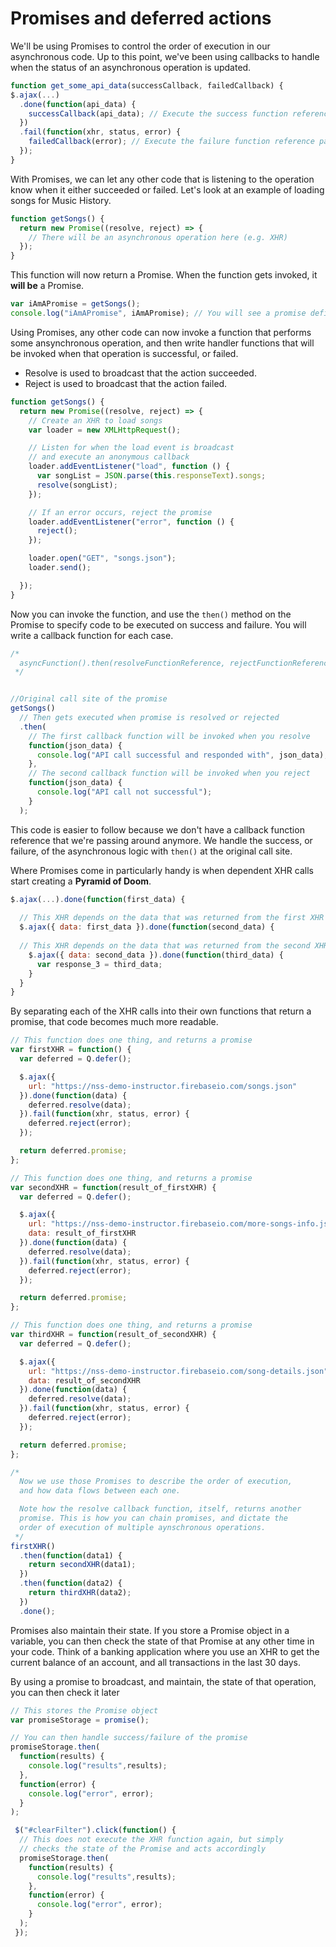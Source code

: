 # Promises and deferred actions

We'll be using Promises to control the order of execution in our asynchronous code. Up to this point, we've been using callbacks to handle when the status of an asynchronous operation is updated.

```js
function get_some_api_data(successCallback, failedCallback) {
$.ajax(...)
  .done(function(api_data) {
    successCallback(api_data); // Execute the success function reference passed to us
  })
  .fail(function(xhr, status, error) {
    failedCallback(error); // Execute the failure function reference passed to us
  });
}
```

With Promises, we can let any other code that is listening to the operation know when it either succeeded or failed. Let's look at an example of loading songs for Music History.

```js
function getSongs() {
  return new Promise((resolve, reject) => {
    // There will be an asynchronous operation here (e.g. XHR)
  });
}
```

This function will now return a Promise. When the function gets invoked, it **will be** a Promise.

```js
var iAmAPromise = getSongs();
console.log("iAmAPromise", iAmAPromise); // You will see a promise definition in the console
```

Using Promises, any other code can now invoke a function that performs some ansynchronous operation, and then write handler functions that will be invoked when that operation is successful, or failed.

 - Resolve is used to broadcast that the action succeeded.
 - Reject is used to broadcast that the action failed.

```js
function getSongs() {
  return new Promise((resolve, reject) => {
    // Create an XHR to load songs
    var loader = new XMLHttpRequest();

    // Listen for when the load event is broadcast
    // and execute an anonymous callback
    loader.addEventListener("load", function () {
      var songList = JSON.parse(this.responseText).songs;
      resolve(songList);
    });

    // If an error occurs, reject the promise
    loader.addEventListener("error", function () {
      reject();
    });

    loader.open("GET", "songs.json");
    loader.send();

  });
}
```

Now you can invoke the function, and use the `then()` method on the Promise to specify code to be executed on success and failure. You will write a callback function for each case.

```js
/*
  asyncFunction().then(resolveFunctionReference, rejectFunctionReference)
 */


//Original call site of the promise
getSongs()
  // Then gets executed when promise is resolved or rejected
  .then(
    // The first callback function will be invoked when you resolve
    function(json_data) {
      console.log("API call successful and responded with", json_data);
    },
    // The second callback function will be invoked when you reject
    function(json_data) {
      console.log("API call not successful");
    }
  );
```

This code is easier to follow because we don't have a callback function reference that we're passing around anymore. We handle the success, or failure, of the asynchronous logic with `then()` at the original call site.

Where Promises come in particularly handy is when dependent XHR calls start creating a **Pyramid of Doom**.

```js
$.ajax(...).done(function(first_data) {
  
  // This XHR depends on the data that was returned from the first XHR
  $.ajax({ data: first_data }).done(function(second_data) {
  
  // This XHR depends on the data that was returned from the second XHR  
    $.ajax({ data: second_data }).done(function(third_data) {
      var response_3 = third_data;
    }
  }
}
```

By separating each of the XHR calls into their own functions that return a promise, that code becomes much more readable.

```js
// This function does one thing, and returns a promise
var firstXHR = function() {
  var deferred = Q.defer();

  $.ajax({
    url: "https://nss-demo-instructor.firebaseio.com/songs.json"
  }).done(function(data) {
    deferred.resolve(data);
  }).fail(function(xhr, status, error) {
    deferred.reject(error);
  });

  return deferred.promise;
};

// This function does one thing, and returns a promise
var secondXHR = function(result_of_firstXHR) {
  var deferred = Q.defer();

  $.ajax({
    url: "https://nss-demo-instructor.firebaseio.com/more-songs-info.json",
    data: result_of_firstXHR
  }).done(function(data) {
    deferred.resolve(data);
  }).fail(function(xhr, status, error) {
    deferred.reject(error);
  });

  return deferred.promise;
};

// This function does one thing, and returns a promise
var thirdXHR = function(result_of_secondXHR) {
  var deferred = Q.defer();

  $.ajax({
    url: "https://nss-demo-instructor.firebaseio.com/song-details.json",
    data: result_of_secondXHR
  }).done(function(data) {
    deferred.resolve(data);
  }).fail(function(xhr, status, error) {
    deferred.reject(error);
  });

  return deferred.promise;
};

/*
  Now we use those Promises to describe the order of execution, 
  and how data flows between each one.

  Note how the resolve callback function, itself, returns another
  promise. This is how you can chain promises, and dictate the
  order of execution of multiple aynschronous operations.
 */
firstXHR()
  .then(function(data1) {
    return secondXHR(data1);
  })
  .then(function(data2) {
    return thirdXHR(data2);
  })
  .done();
```

Promises also maintain their state. If you store a Promise object in a variable, you can then check the state of that Promise at any other time in your code. Think of a banking application where you use an XHR to get the current balance of an account, and all transactions in the last 30 days.

By using a promise to broadcast, and maintain, the state of that operation, you can then check it later 

```js
// This stores the Promise object
var promiseStorage = promise();

// You can then handle success/failure of the promise
promiseStorage.then(
  function(results) {
    console.log("results",results);
  },
  function(error) {
    console.log("error", error);
  }
);

 $("#clearFilter").click(function() {
  // This does not execute the XHR function again, but simply
  // checks the state of the Promise and acts accordingly
  promiseStorage.then(
    function(results) {
      console.log("results",results);
    },
    function(error) {
      console.log("error", error);
    }
  );
 });
```
